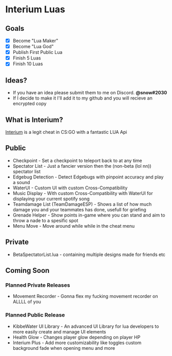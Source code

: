 # Interium Luas

## Goals
- [x] Become "Lua Maker"
- [X] Become "Lua God"
- [X] Publish First Public Lua
- [X] Finish 5 Luas
- [X] Finish 10 Luas

## Ideas?
- If you have an idea please submit them to me on Discord. **@snow#2030**
- If I decide to make it I'll add it to my github and you will recieve an encrypted copy

## What is Interium?
[Interium](https://interium.ooo/forum/member.php?action=register&referrer=16) is a legit cheat in CS:GO with a fantastic LUA Api

## Public
* Checkpoint - Set a checkpoint to teleport back to at any time
* Spectator List - Just a fancier version then the (non-beta (lol nn)) spectator list
* Edgebug Detection - Detect Edgebugs with pinpoint accuracy and play a sound
* WaterUI - Custom UI with custom Cross-Compatibility
* Music Display - With custom Cross-Compatibility with WaterUI for displaying your current spotify song
* Teamdamage List (TeamDamageESP) - Shows a list of how much damage you and your teammates has done, usefull for griefing
* Grenade Helper - Show points in-game where you can stand and aim to throw a nade to a spesific spot
* Menu Move - Move around while while in the cheat menu

## Private
* BetaSpectatorList.lua - containing multiple designs made for friends etc

## Coming Soon

### Planned **Private** Releases
* Movement Recorder - Gonna flex my fucking movement recorder on ALLLL of you

### Planned **Public** Release
* KibbeWater UI Library - An advanced UI Library for lua developers to more easily create and manage UI elements
* Health Glow - Changes player glow depending on player HP
* Interium Plus - Add more customizability like toggles custom background fade when opening menu and more

